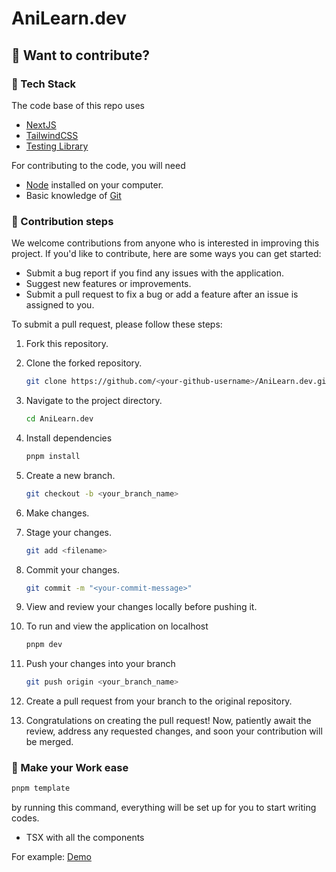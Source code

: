 # AniLearn.dev

## 🎉 Want to contribute?

### 🔖 Tech Stack

The code base of this repo uses

- [NextJS](https://nextjs.org/)
- [TailwindCSS](https://tailwindcss.com/)
- [Testing Library](https://testing-library.com/)

For contributing to the code, you will need

- [Node](https://nodejs.org/en/) installed on your computer.
- Basic knowledge of [Git](https://git-scm.com/)

### 🔖 Contribution steps

We welcome contributions from anyone who is interested in improving this project. If you'd like to contribute, here are some ways you can get started:

- Submit a bug report if you find any issues with the application.
- Suggest new features or improvements.
- Submit a pull request to fix a bug or add a feature after an issue is assigned to you.

To submit a pull request, please follow these steps:

1. Fork this repository.
2. Clone the forked repository.

   ```sh
   git clone https://github.com/<your-github-username>/AniLearn.dev.git
   ```

3. Navigate to the project directory.

   ```sh
   cd AniLearn.dev
   ```

4. Install dependencies

   ```sh
   pnpm install
   ```

5. Create a new branch.

   ```sh
   git checkout -b <your_branch_name>
   ```

6. Make changes.

7. Stage your changes.

   ```sh
   git add <filename>
   ```
8. Commit your changes.

   ```sh
   git commit -m "<your-commit-message>"
   ```
9. View and review your changes locally before pushing it.

10. To run and view the application on localhost

    ```sh
    pnpm dev
    ```

11. Push your changes into your branch

    ```sh
    git push origin <your_branch_name>
    ```

12. Create a pull request from your branch to the original repository. 

13. Congratulations on creating the pull request! Now, patiently await the review, address any requested changes, and soon your contribution will be merged.

### 🔖 Make your Work ease

   ```sh
   pnpm template
   ```

by running this command, everything will be set up for you to start writing codes.

- TSX with all the components

For example: [Demo](https://www.linkedin.com/posts/alireza17_nextjs-webdevelopment-activity-7070365787395391488-vDdj?utm_source=share&utm_medium=member_desktop)
